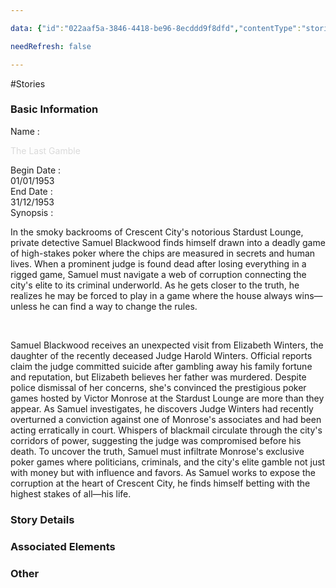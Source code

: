 ```yaml
---

data: {"id":"022aaf5a-3846-4418-be96-8ecddd9f8dfd","contentType":"stories","name":"3 The Last Gamble","color":"#d03e3e","template":{"BasicInformation":{"type":"group","label":"Basic Information","fields":{"Name":{"type":"text","value":"<p><span style=\"color: rgb(218, 218, 218)\">The Last Gamble</span></p>","required":true},"BeginDate":{"type":"date","value":"1953-01-01T00:00:00.000Z"},"EndDate":{"type":"date","value":"1953-12-31T00:00:00.000Z"},"Synopsis":{"type":"textarea","value":"<p>In the smoky backrooms of Crescent City's notorious Stardust Lounge, private detective Samuel Blackwood finds himself drawn into a deadly game of high-stakes poker where the chips are measured in secrets and human lives. When a prominent judge is found dead after losing everything in a rigged game, Samuel must navigate a web of corruption connecting the city's elite to its criminal underworld. As he gets closer to the truth, he realizes he may be forced to play in a game where the house always wins—unless he can find a way to change the rules.</p><p><br></p><p>Samuel Blackwood receives an unexpected visit from Elizabeth Winters, the daughter of the recently deceased Judge Harold Winters. Official reports claim the judge committed suicide after gambling away his family fortune and reputation, but Elizabeth believes her father was murdered. Despite police dismissal of her concerns, she's convinced the prestigious poker games hosted by Victor Monrose at the Stardust Lounge are more than they appear. As Samuel investigates, he discovers Judge Winters had recently overturned a conviction against one of Monrose's associates and had been acting erratically in court. Whispers of blackmail circulate through the city's corridors of power, suggesting the judge was compromised before his death. To uncover the truth, Samuel must infiltrate Monrose's exclusive poker games where politicians, criminals, and the city's elite gamble not just with money but with influence and favors. As Samuel works to expose the corruption at the heart of Crescent City, he finds himself betting with the highest stakes of all—his life.</p>"}}},"StoryDetails":{"type":"group","label":"Story Details","fields":{"StoryDetails":{"type":"array:textarea","value":[]}}},"Associated":{"type":"group","label":"Associated Elements","fields":{"Characters":{"type":"array:text","value":[]},"Locations":{"type":"array:text","value":[]},"Events":{"type":"array:text","value":[]},"Items":{"type":"array:text","value":[]}}},"Other":{"type":"group","label":"Other","fields":{"AdditionalNotes":{"type":"textarea","value":null}}}}}

needRefresh: false

---
```


#Stories

<div class="section level-3"><h3 class="section-header">Basic Information</h3><div class="section-content"><div class="content-container"><div class="field-container field-type-text"><div class="field-label">Name : </div><div class="field-value text-value"><p><span style="color: rgb(218, 218, 218)">The Last Gamble</span></p></div></div><div class="field-container field-type-date"><div class="field-label">Begin Date : </div><div class="field-value date-value">01/01/1953</div></div><div class="field-container field-type-date"><div class="field-label">End Date : </div><div class="field-value date-value">31/12/1953</div></div><div class="field-container field-type-textarea"><div class="field-label">Synopsis : </div><div class="field-value"><div class="content-creation-textarea"><p>In the smoky backrooms of Crescent City's notorious Stardust Lounge, private detective Samuel Blackwood finds himself drawn into a deadly game of high-stakes poker where the chips are measured in secrets and human lives. When a prominent judge is found dead after losing everything in a rigged game, Samuel must navigate a web of corruption connecting the city's elite to its criminal underworld. As he gets closer to the truth, he realizes he may be forced to play in a game where the house always wins—unless he can find a way to change the rules.</p><p><br></p><p>Samuel Blackwood receives an unexpected visit from Elizabeth Winters, the daughter of the recently deceased Judge Harold Winters. Official reports claim the judge committed suicide after gambling away his family fortune and reputation, but Elizabeth believes her father was murdered. Despite police dismissal of her concerns, she's convinced the prestigious poker games hosted by Victor Monrose at the Stardust Lounge are more than they appear. As Samuel investigates, he discovers Judge Winters had recently overturned a conviction against one of Monrose's associates and had been acting erratically in court. Whispers of blackmail circulate through the city's corridors of power, suggesting the judge was compromised before his death. To uncover the truth, Samuel must infiltrate Monrose's exclusive poker games where politicians, criminals, and the city's elite gamble not just with money but with influence and favors. As Samuel works to expose the corruption at the heart of Crescent City, he finds himself betting with the highest stakes of all—his life.</p></div></div></div></div></div></div><div class="section-separator"></div><div class="section level-3"><h3 class="section-header">Story Details</h3><div class="section-content"><div class="content-container"></div></div></div><div class="section-separator"></div><div class="section level-3"><h3 class="section-header">Associated Elements</h3><div class="section-content"><div class="content-container"></div></div></div><div class="section-separator"></div><div class="section level-3"><h3 class="section-header">Other</h3><div class="section-content"><div class="content-container"></div></div></div><div class="section-separator"></div>
